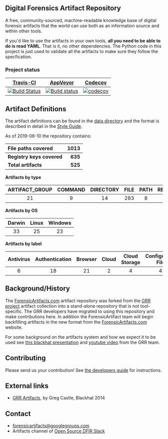 ## Digital Forensics Artifact Repository

A free, community-sourced, machine-readable knowledge base of digital forensic
artifacts that the world can use both as an information source and within other
tools.

If you'd like to use the artifacts in your own tools, **all you need to be able
to do is read YAML**. That is it, no other dependencies. The Python code in
this project is just used to validate all the artifacts to make sure they
follow the specfication.

### Project status

[Travis-CI](https://travis-ci.org/) | [AppVeyor](https://ci.appveyor.com) | [Codecov](https://codecov.io/)
--- | --- | ---
[![Build Status](https://travis-ci.org/ForensicArtifacts/artifacts.svg?branch=master)](https://travis-ci.org/ForensicArtifacts/artifacts) | [![Build status](https://ci.appveyor.com/api/projects/status/7gv9fwr269527cj1?svg=true)](https://ci.appveyor.com/project/forensicartifacts/artifacts) | [![codecov](https://codecov.io/gh/ForensicArtifacts/artifacts/branch/master/graph/badge.svg)](https://codecov.io/gh/ForensicArtifacts/artifacts)

## Artifact Definitions

The artifact definitions can be found in the [data directory](https://github.com/ForensicArtifacts/artifacts/tree/master/data)
and the format is described in detail in the [Style Guide](https://github.com/ForensicArtifacts/artifacts/blob/master/docs/Artifacts%20definition%20format%20and%20style%20guide.asciidoc).

As of 2019-06-10 the repository contains:

| **File paths covered** | **1013** |
| :------------------ | ------: |
| **Registry keys covered** | **635** |
| **Total artifacts** | **525** |

**Artifacts by type**

| ARTIFACT_GROUP | COMMAND | DIRECTORY | FILE | PATH | REGISTRY_KEY | REGISTRY_VALUE | WMI |
| :---: | :---: | :---: | :---: | :---: | :---: | :---: | :---: |
| 21 | 9 | 14 | 283 | 8 | 50 | 114 | 26 |

**Artifacts by OS**

| Darwin | Linux | Windows |
| :---: | :---: | :---: |
| 33 | 25 | 23 |

**Artifacts by label**

| Antivirus | Authentication | Browser | Cloud | Cloud Storage | Configuration Files | Docker | External Media | ExternalAccount | Hadoop | History Files | Logs | Mail | Network | Software | System | Users | iOS |
| :---: | :---: | :---: | :---: | :---: | :---: | :---: | :---: | :---: | :---: | :---: | :---: | :---: | :---: | :---: | :---: | :---: | :---: |
| 6 | 18 | 21 | 2 | 4 | 41 | 2 | 2 | 3 | 1 | 3 | 46 | 15 | 15 | 43 | 104 | 68 | 5 |

## Background/History

The [ForensicArtifacts.com](http://forensicartifacts.com/) artifact repository
was forked from the [GRR project](https://github.com/google/grr) artifact
collection into a stand-alone repository that is not tool-specific. The GRR
developers have migrated to using this repository and make contributions here. In
addition the ForensicArtifact team will begin backfilling artifacts in the new
format from the [ForensicArtifacts.com](http://forensicartifacts.com/) website.

For some background on the artifacts system and how we expect it to be used see
[this blackhat presentation](https://www.blackhat.com/us-14/archives.html#grr-find-all-the-badness-collect-all-the-things)
and [youtube video](https://www.youtube.com/watch?v=ren6QSvwFvg) from the GRR team.

## Contributing

Please send us your contribution! See [the developers guide](https://github.com/ForensicArtifacts/artifacts/wiki/Developers-guide) for instructions.

## External links

* [GRR Artifacts](https://www.blackhat.com/docs/us-14/materials/us-14-Castle-GRR-Find-All-The-Badness-Collect-All-The-Things-WP.pdf), by Greg Castle, Blackhat 2014

## Contact

* [forensicartifacts@googlegroups.com](https://groups.google.com/forum/#!forum/forensicartifacts)
* Artifacts channel of [Open Source DFIR Slack](https://github.com/open-source-dfir/slack)

